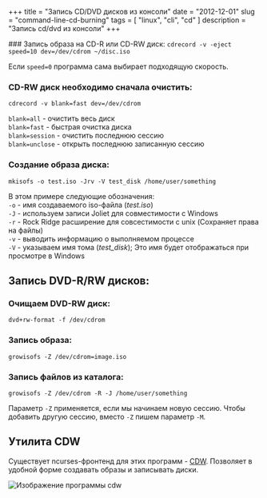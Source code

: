 +++
title = "Запись CD/DVD дисков из консоли"
date = "2012-12-01"
slug = "command-line-cd-burning"
tags = [ "linux", "cli", "cd" ]
description = "Запись cd/dvd из консоли"
+++


### Запись образа на CD-R или CD-RW диск:
`cdrecord -v -eject speed=10 dev=/dev/cdrom ~/disc.iso`

Если `speed=0` программа сама выбирает подходящую скорость.

### CD-RW диск необходимо сначала очистить:
`cdrecord -v blank=fast dev=/dev/cdrom`

`blank=all` - очистить весь диск  
`blank=fast` - быстрая очистка диска  
`blank=session` - очистить последнюю сессию  
`blank=unclose` - открыть последнюю записанную сессию 

### Создание образа диска:
`mkisofs -o test.iso -Jrv -V test_disk /home/user/something`

В этом примере следующие обозначения:  
`-o` - имя создаваемого iso-файла (*test.iso*)  
`-J` - используем записи Joliet для совместимости с Windows  
`-r` - Rock Ridge расширение для совсестимости с unix (Сохраняет права на файлы)  
`-v` - выводить информацию о выполняемом процессе  
`-V` - указываем имя тома (*test_disk*); Это имя будет отображаться при просмотре в Windows  

## Запись DVD-R/RW дисков:

### Очищаем DVD-RW диск:
`dvd+rw-format -f /dev/cdrom`

### Запись образа:
`growisofs -Z /dev/cdrom=image.iso`

### Запись файлов из каталога:
`growisofs -Z /dev/cdrom -R -J /home/user/something`

Параметр `-Z` применяется, если мы начинаем новую сессию. Чтобы добавить другую сессию, вместо `-Z` пишем параметр `-M`. 

## Утилита CDW

Существует ncurses-фронтенд для этих программ - [CDW](http://cdw.sourceforge.net). Позволяет в удобной форме создавать образы и записывать диски.

![Изображение программы cdw](../../images/command-line-cd-burning/cdw.png)

